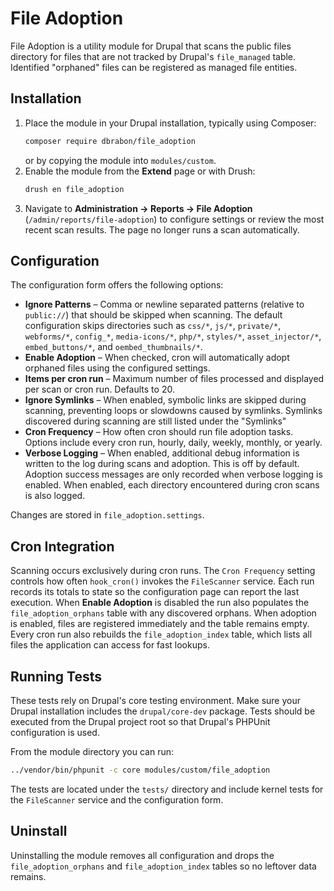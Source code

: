 # File Adoption

File Adoption is a utility module for Drupal that scans the public files directory
for files that are not tracked by Drupal's `file_managed` table. Identified
"orphaned" files can be registered as managed file entities.

## Installation

1. Place the module in your Drupal installation, typically using Composer:
   ```bash
   composer require dbrabon/file_adoption
   ```
   or by copying the module into `modules/custom`.
2. Enable the module from the **Extend** page or with Drush:
   ```bash
   drush en file_adoption
   ```
3. Navigate to **Administration → Reports → File Adoption** (`/admin/reports/file-adoption`)
   to configure settings or review the most recent scan results. The page no
   longer runs a scan automatically.

## Configuration

The configuration form offers the following options:

- **Ignore Patterns** – Comma or newline separated patterns (relative to
  `public://`) that should be skipped when scanning. The default configuration
  skips directories such as `css/*`, `js/*`, `private/*`, `webforms/*`,
  `config_*`, `media-icons/*`, `php/*`, `styles/*`, `asset_injector/*`,
  `embed_buttons/*`, and `oembed_thumbnails/*`.
- **Enable Adoption** – When checked, cron will automatically adopt orphaned
  files using the configured settings.
- **Items per cron run** – Maximum number of files processed and displayed per
  scan or cron run. Defaults to 20.
- **Ignore Symlinks** – When enabled, symbolic links are skipped during scanning,
  preventing loops or slowdowns caused by symlinks.
  Symlinks discovered during scanning are still listed under the "Symlinks"
- **Cron Frequency** – How often cron should run file adoption tasks. Options
  include every cron run, hourly, daily, weekly, monthly, or yearly.
- **Verbose Logging** – When enabled, additional debug information is written to
  the log during scans and adoption. This is off by default. Adoption success
  messages are only recorded when verbose logging is enabled. When enabled,
  each directory encountered during cron scans is also logged.

Changes are stored in `file_adoption.settings`.

## Cron Integration

Scanning occurs exclusively during cron runs. The `Cron Frequency` setting
controls how often `hook_cron()` invokes the `FileScanner` service. Each run
records its totals to state so the configuration page can report the last
execution. When **Enable Adoption** is disabled the run also populates the
`file_adoption_orphans` table with any discovered orphans. When adoption is
enabled, files are registered immediately and the table remains empty.
Every cron run also rebuilds the `file_adoption_index` table, which lists all
files the application can access for fast lookups.

## Running Tests

These tests rely on Drupal's core testing environment. Make sure your Drupal
installation includes the `drupal/core-dev` package. Tests should be executed
from the Drupal project root so that Drupal's PHPUnit configuration is used.

From the module directory you can run:

```bash
../vendor/bin/phpunit -c core modules/custom/file_adoption
```

The tests are located under the `tests/` directory and include kernel tests for
the `FileScanner` service and the configuration form.

## Uninstall

Uninstalling the module removes all configuration and drops the
`file_adoption_orphans` and `file_adoption_index` tables so no leftover data
remains.
